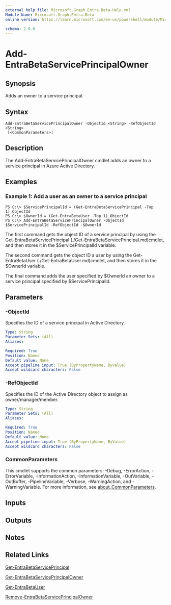 ```yaml
---
external help file: Microsoft.Graph.Entra.Beta-Help.xml
Module Name: Microsoft.Graph.Entra.Beta
online version: https://learn.microsoft.com/en-us/powershell/module/Microsoft.Graph.Entra.Beta/Add-EntraBetaServicePrincipalOwner

schema: 2.0.0
---
```


# Add-EntraBetaServicePrincipalOwner

## Synopsis
Adds an owner to a service principal.

## Syntax

```
Add-EntraBetaServicePrincipalOwner -ObjectId <String> -RefObjectId <String>
 [<CommonParameters>]
```

## Description
The Add-EntraBetaServicePrincipalOwner cmdlet adds an owner to a service principal in Azure Active Directory.

## Examples

### Example 1: Add a user as an owner to a service principal
```
PS C:\> $ServicePrincipalId = (Get-EntraBetaServicePrincipal -Top 1).ObjectId
PS C:\> $OwnerId = (Get-EntraBetaUser -Top 1).ObjectId
PS C:\> Add-EntraBetaServicePrincipalOwner -ObjectId $ServicePrincipalId -RefObjectId -$OwnerId
```

The first command gets the object ID of a service principal by using the Get-EntraBetaServicePrincipal (./Get-EntraBetaServicePrincipal.md)cmdlet, and then stores it in the $ServicePrincipalId variable.

The second command gets the object ID a user by using the Get-EntraBetaUser (./Get-EntraBetaUser.md)cmdlet, and then stores it in the $OwnerId variable.

The final command adds the user specified by $OwnerId an owner to a service principal specified by $ServicePrincipalId.

## Parameters



### -ObjectId
Specifies the ID of a service principal in Active Directory.

```yaml
Type: String
Parameter Sets: (All)
Aliases:

Required: True
Position: Named
Default value: None
Accept pipeline input: True (ByPropertyName, ByValue)
Accept wildcard characters: False
```

### -RefObjectId
Specifies the ID of the Active Directory object to assign as owner/manager/member.

```yaml
Type: String
Parameter Sets: (All)
Aliases:

Required: True
Position: Named
Default value: None
Accept pipeline input: True (ByPropertyName, ByValue)
Accept wildcard characters: False
```

### CommonParameters
This cmdlet supports the common parameters: -Debug, -ErrorAction, -ErrorVariable, -InformationAction, -InformationVariable, -OutVariable, -OutBuffer, -PipelineVariable, -Verbose, -WarningAction, and -WarningVariable. For more information, see [about_CommonParameters](https://go.microsoft.com/fwlink/?LinkID=113216).

## Inputs

## Outputs

## Notes

## Related Links

[Get-EntraBetaServicePrincipal]()

[Get-EntraBetaServicePrincipalOwner]()

[Get-EntraBetaUser]()

[Remove-EntraBetaServicePrincipalOwner]()

